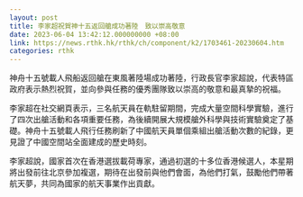 ```yaml
---
layout: post
title: 李家超祝賀神十五返回艙成功著陸　致以崇高敬意
date: 2023-06-04 13:42:12.000000000 +08:00
link: https://news.rthk.hk/rthk/ch/component/k2/1703461-20230604.htm
categories: rthk
---
```


神舟十五號載人飛船返回艙在東風著陸場成功著陸，行政長官李家超說，代表特區政府表示熱烈祝賀，並向參與任務的優秀團隊致以崇高的敬意和最真摯的祝福。

李家超在社交網頁表示，三名航天員在軌駐留期間，完成大量空間科學實驗，進行了四次出艙活動和各項重要任務，為後續開展大規模艙外科學與技術實驗奠定了基礎。神舟十五號載人飛行任務刷新了中國航天員單個乘組出艙活動次數的紀錄，更見證了中國空間站全面建成的歷史時刻。

李家超說，國家首次在香港選拔載荷專家，通過初選的十多位香港候選人，本星期將出發前往北京參加複選，期待在出發前與他們會面，為他們打氣，鼓勵他們帶著航天夢，共同為國家的航天事業作出貢獻。
